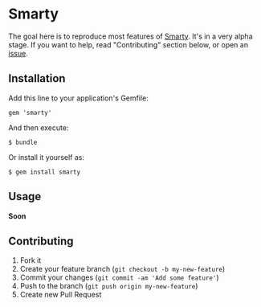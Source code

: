 # Smarty

The goal here is to reproduce most features of [Smarty](http://www.smarty.net/). It's in a very alpha stage.
If you want to help, read "Contributing" section below, or open an [issue](https://github.com/rafaelss/smarty/issues).

## Installation

Add this line to your application's Gemfile:

    gem 'smarty'

And then execute:

    $ bundle

Or install it yourself as:

    $ gem install smarty

## Usage

**Soon**

## Contributing

1. Fork it
2. Create your feature branch (`git checkout -b my-new-feature`)
3. Commit your changes (`git commit -am 'Add some feature'`)
4. Push to the branch (`git push origin my-new-feature`)
5. Create new Pull Request
